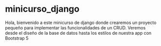 # minicurso_django
Hola, bienvenido a este minicurso de django donde crearemos un proyecto pequeño para implementar las funcionalidades de un CRUD. Veremos desde el diseño de la base de datos hasta los estilos de nuestra app con Bootstrap 5
